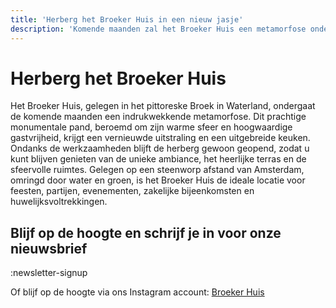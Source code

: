```yaml
---
title: 'Herberg het Broeker Huis in een nieuw jasje'
description: 'Komende maanden zal het Broeker Huis een metamorfose ondergaan. De herberg zal een nieuwe uitstraling krijgen en de keuken zal worden uitgebreid. De herberg blijft gewoon open tijdens de verbouwing.'
---
```


# Herberg het Broeker Huis

Het Broeker Huis, gelegen in het pittoreske Broek in Waterland, ondergaat de komende maanden een indrukwekkende metamorfose. Dit prachtige monumentale pand, beroemd om zijn warme sfeer en hoogwaardige gastvrijheid, krijgt een vernieuwde uitstraling en een uitgebreide keuken. Ondanks de werkzaamheden blijft de herberg gewoon geopend, zodat u kunt blijven genieten van de unieke ambiance, het heerlijke terras en de sfeervolle ruimtes. Gelegen op een steenworp afstand van Amsterdam, omringd door water en groen, is het Broeker Huis de ideale locatie voor feesten, partijen, evenementen, zakelijke bijeenkomsten en huwelijksvoltrekkingen.

## Blijf op de hoogte en schrijf je in voor onze nieuwsbrief

:newsletter-signup

Of blijf op de hoogte via ons Instagram account: [Broeker Huis](https://www.instagram.com/het.broeker.huis/)